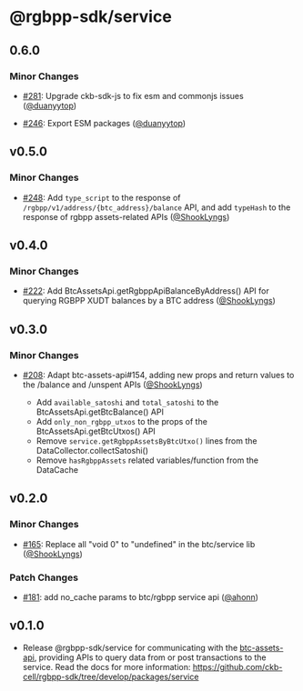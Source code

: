 # @rgbpp-sdk/service

## 0.6.0

### Minor Changes

- [#281](https://github.com/ckb-cell/rgbpp-sdk/pull/281): Upgrade ckb-sdk-js to fix esm and commonjs issues ([@duanyytop](https://github.com/duanyytop))

- [#246](https://github.com/ckb-cell/rgbpp-sdk/pull/246): Export ESM packages ([@duanyytop](https://github.com/duanyytop))

## v0.5.0

### Minor Changes

- [#248](https://github.com/ckb-cell/rgbpp-sdk/pull/248): Add `type_script` to the response of `/rgbpp/v1/address/{btc_address}/balance` API, and add `typeHash` to the response of rgbpp assets-related APIs ([@ShookLyngs](https://github.com/ShookLyngs))

## v0.4.0

### Minor Changes

- [#222](https://github.com/ckb-cell/rgbpp-sdk/pull/222): Add BtcAssetsApi.getRgbppApiBalanceByAddress() API for querying RGBPP XUDT balances by a BTC address ([@ShookLyngs](https://github.com/ShookLyngs))

## v0.3.0

### Minor Changes

- [#208](https://github.com/ckb-cell/rgbpp-sdk/pull/208): Adapt btc-assets-api#154, adding new props and return values to the /balance and /unspent APIs ([@ShookLyngs](https://github.com/ShookLyngs))

  - Add `available_satoshi` and `total_satoshi` to the BtcAssetsApi.getBtcBalance() API
  - Add `only_non_rgbpp_utxos` to the props of the BtcAssetsApi.getBtcUtxos() API
  - Remove `service.getRgbppAssetsByBtcUtxo()` lines from the DataCollector.collectSatoshi()
  - Remove `hasRgbppAssets` related variables/function from the DataCache

## v0.2.0

### Minor Changes

- [#165](https://github.com/ckb-cell/rgbpp-sdk/pull/165): Replace all "void 0" to "undefined" in the btc/service lib ([@ShookLyngs](https://github.com/ShookLyngs))

### Patch Changes

- [#181](https://github.com/ckb-cell/rgbpp-sdk/pull/181): add no_cache params to btc/rgbpp service api ([@ahonn](https://github.com/ahonn))

## v0.1.0

- Release @rgbpp-sdk/service for communicating with the [btc-assets-api](https://github.com/ckb-cell/btc-assets-api), providing APIs to query data from or post transactions to the service. Read the docs for more information: https://github.com/ckb-cell/rgbpp-sdk/tree/develop/packages/service
